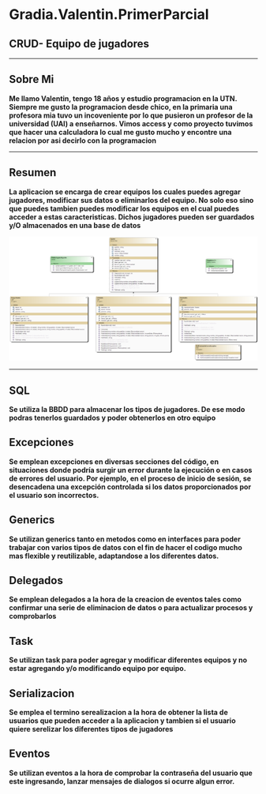 # Gradia.Valentin.PrimerParcial

## CRUD- Equipo de jugadores
___
## Sobre Mi
**Me llamo Valentin, tengo 18 años y estudio programacion en la UTN. Siempre me gusto la programacion desde chico, en la 
primaria una profesora mia tuvo un incoveniente por lo que pusieron un profesor de la universidad (UAI) a enseñarnos. Vimos access y como proyecto tuvimos 
que hacer una calculadora lo cual me gusto mucho y encontre una relacion por asi decirlo con la programacion**
___
## Resumen
**La aplicacion se encarga de crear equipos los cuales puedes agregar jugadores, modificar sus datos o eliminarlos del equipo. No solo eso sino que puedes tambien 
puedes modificar los equipos en el cual  puedes acceder a estas caracteristicas. Dichos jugadores pueden ser guardados y/O almacenados en una base de datos**

![Alt text](DiagramaDeClases.png)

___

## SQL
**Se utiliza la BBDD para almacenar los tipos de jugadores. De ese modo podras tenerlos guardados y poder obtenerlos en otro equipo**

## Excepciones
**Se emplean excepciones en diversas secciones del código, en situaciones donde podría surgir un error durante la ejecución o en casos de errores del usuario. 
Por ejemplo, en el proceso de inicio de sesión, se desencadena una excepción controlada si los datos proporcionados por el usuario son incorrectos.**

## Generics
**Se utilizan generics tanto en metodos como en interfaces para poder trabajar con varios tipos de datos con el fin de hacer el codigo mucho mas flexible y
reutilizable, adaptandose a los diferentes datos.**

## Delegados
**Se emplean delegados a la hora de la creacion de eventos tales como confirmar una serie de eliminacion de datos o para actualizar procesos y comprobarlos**

## Task
**Se utilizan task para poder agregar y modificar diferentes equipos y no estar agregando y/o modificando equipo por equipo.**

## Serializacion
**Se emplea el termino serealizacion a la hora de obtener la lista de usuarios que pueden acceder a la aplicacion y tambien si el usuario quiere serelizar los diferentes
tipos de jugadores**

## Eventos
**Se utilizan eventos a la hora de comprobar la contraseña del usuario que este ingresando, lanzar mensajes de dialogos si ocurre algun error.**





